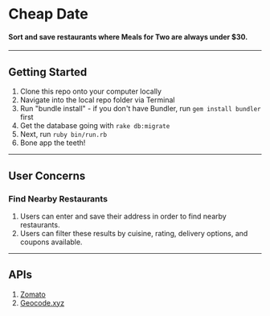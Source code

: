 # Cheap Date

#### Sort and save restaurants where Meals for Two are always under $30.

------

## Getting Started
1. Clone this repo onto your computer locally
2. Navigate into the local repo folder via Terminal
3. Run "bundle install" - if you don't have Bundler, run `gem install bundler` first
4. Get the database going with `rake db:migrate`
5. Next, run `ruby bin/run.rb`
6. Bone app the teeth!

------

## User Concerns

### Find Nearby Restaurants

1. Users can enter and save their address in order to find nearby restaurants.
2. Users can filter these results by cuisine, rating, delivery options, and coupons available.

------

## APIs

1. [Zomato](https://developers.zomato.com/documentation)
2. [Geocode.xyz](https://geocode.xyz/api)
